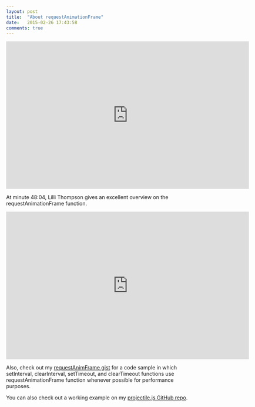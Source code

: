 ```yaml
---
layout: post
title:  "About requestAnimationFrame"
date:   2015-02-26 17:43:58
comments: true
---
```


<div><iframe width="661" height="402" src="https://www.youtube.com/embed/XAqIpGU8ZZk?start=2884" frameborder="0" allowfullscreen=""></iframe></div>

At minute 48:04, Lilli Thompson gives an excellent overview on the requestAnimationFrame function.

<iframe width="661" height="402" src="https://www.youtube.com/embed/rNsC1VI9388" frameborder="0" allowfullscreen></iframe>

Also, check out my [requestAnimFrame gist][requestAnimFrame-gist] for a code
sample in which setInterval, clearInterval, setTimeout, and
clearTimeout functions use requestAnimationFrame function whenever
possible for performance purposes.

You can also check out a working example on my [projectile.js GitHub repo][projectile.js-github].


[requestAnimFrame-gist]:      https://gist.github.com/rentes/3068e48364d9ad907124
[projectile.js-github]:       https://github.com/rentes/projectile.js
